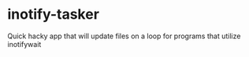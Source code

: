 # inotify-tasker
Quick hacky app that will update files on a loop for programs that utilize inotifywait
